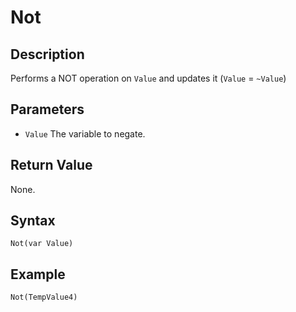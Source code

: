 # Not

## Description
Performs a NOT operation on `Value` and updates it (`Value` = `~Value`)

## Parameters
- `Value`
The variable to negate.

## Return Value
None.

## Syntax
```
Not(var Value)
```

## Example
```
Not(TempValue4)
```